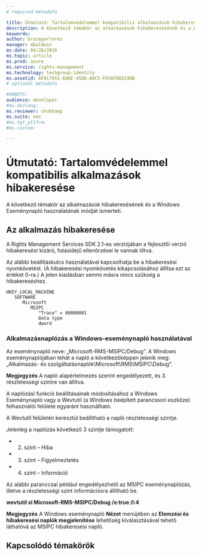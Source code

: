 ```yaml
---
# required metadata

title: Útmutató: Tartalomvédelemmel kompatibilis alkalmazások hibakeresése | Azure RMS
description: A következő témakör az alkalmazások hibakeresésének és a Windows Eseménynapló használatának módját ismerteti.
keywords:
author: bruceperlerms
manager: mbaldwin
ms.date: 04/28/2016
ms.topic: article
ms.prod: azure
ms.service: rights-management
ms.technology: techgroup-identity
ms.assetid: 6F6C7651-6A6E-45DD-A0C5-F036F803249B
# optional metadata

#ROBOTS:
audience: developer
#ms.devlang:
ms.reviewer: shubhamp
ms.suite: ems
#ms.tgt_pltfrm:
#ms.custom:

---
```


# Útmutató: Tartalomvédelemmel kompatibilis alkalmazások hibakeresése

A következő témakör az alkalmazások hibakeresésének és a Windows Eseménynapló használatának módját ismerteti.

## Az alkalmazás hibakeresése

A Rights Management Services SDK 2.1-es verziójában a fejlesztői verzió hibakeresést kizáró, futásidejű ellenőrzései le vannak tiltva.

Az alábbi beállításkulcs használatával kapcsolhatja be a hibakeresési nyomkövetést. (A hibakeresési nyomkövetés kikapcsolásához állítsa ezt az értéket 0-ra.) A jelen kiadásban semmi másra nincs szükség a hibakereséshez.


```
HKEY_LOCAL_MACHINE
   SOFTWARE
      Microsoft
         MSIPC
            "Trace" = 00000001
            Data type
            dword
```

### Alkalmazásnaplózás a Windows-eseménynapló használatával

Az eseménynapló neve: „Microsoft-RMS-MSIPC/Debug”. A Windows eseménynaplójában tehát a napló a következőképpen jelenik meg: „Alkalmazás- és szolgáltatásnaplók\\Microsoft\\RMS\\MSIPC\\Debug”.

**Megjegyzés** A napló alapértelmezés szerint engedélyezett, és 3. részletességi szintre van állítva.

 

A naplózási funkció beállításainak módosításához a Windows Eseménynapló vagy a Wevtutil (a Windows beépített parancssori eszköze) felhasználói felülete egyaránt használható.

A Wevtutil felületén keresztül beállítható a napló részletességi szintje.

Jelenleg a naplózás következő 3 szintje támogatott:

-   2. szint – Hiba
-   3. szint – Figyelmeztetés
-   4. szint – Információ

Az alábbi paranccsal például engedélyezhető az MSIPC eseménynaplózás, illetve a részletességi szint információsra állítható be.

**wevtutil sl Microsoft-RMS-MSIPC/Debug /e:true /l:4**

**Megjegyzés** A Windows eseménynapló **Nézet** menüjében az **Elemzési és hibakeresési naplók megjelenítése** lehetőség kiválasztásával tehető láthatóvá az MSIPC hibakeresési napló.

 

## Kapcsolódó témakörök

 

 


<!--HONumber=Jun16_HO2-->


